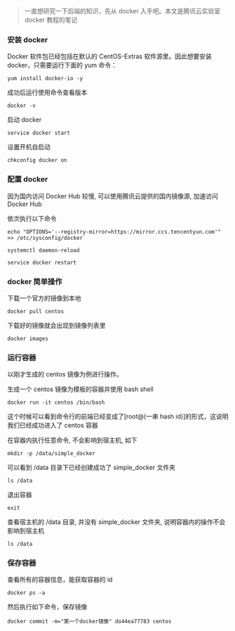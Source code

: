 > 一直想研究一下后端的知识，先从 docker 入手吧。本文是腾讯云实验室 docker 教程的笔记

### 安装 docker

Docker 软件包已经包括在默认的 CentOS-Extras 软件源里。因此想要安装 docker，只需要运行下面的 yum 命令：

```shell
yum install docker-io -y
```

成功后运行使用命令查看版本

```shell
docker -v
```

启动 docker

```shell
service docker start
```

设置开机自启动

```shell
chkconfig docker on
```

### 配置 docker

因为国内访问 Docker Hub 较慢, 可以使用腾讯云提供的国内镜像源, 加速访问 Docker Hub

依次执行以下命令

```shell
echo "OPTIONS='--registry-mirror=https://mirror.ccs.tencentyun.com'" >> /etc/sysconfig/docker
```

```shell
systemctl daemon-reload
```

```shell
service docker restart
```

### docker 简单操作

下载一个官方的镜像到本地

```shell
docker pull centos
```

下载好的镜像就会出现到镜像列表里

```shell
docker images
```

### 运行容器

以刚才生成的 centos 镜像为例进行操作。

生成一个 centos 镜像为模板的容器并使用 bash shell

```shell
docker run -it centos /bin/bash
```

这个时候可以看到命令行的前端已经变成了[root@(一串 hash id)]的形式，这说明我们已经成功进入了 centos 容器

在容器内执行任意命令, 不会影响到宿主机, 如下

```shell
mkdir -p /data/simple_docker
```

可以看到 /data 目录下已经创建成功了 simple_docker 文件夹

```shell
ls /data
```

退出容器

```shell
exit
```

查看宿主机的 /data 目录, 并没有 simple_docker 文件夹, 说明容器内的操作不会影响到宿主机

```shell
ls /data
```

### 保存容器

查看所有的容器信息，能获取容器的 id

```shell
docker ps -a
```

然后执行如下命令，保存镜像

```shell
docker commit -m="第一个docker镜像" do44ea77783 centos
```
